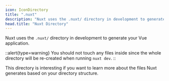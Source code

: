 ```yaml
---
icon: IconDirectory
title: ".nuxt"
description: "Nuxt uses the .nuxt/ directory in development to generate your Vue application."
head.title: "Nuxt Directory"
---
```


Nuxt uses the `.nuxt/` directory in development to generate your Vue application.

::alert{type=warning}
You should not touch any files inside since the whole directory will be re-created when running `nuxt dev`.
::

This directory is interesting if you want to learn more about the files Nuxt generates based on your directory structure.
